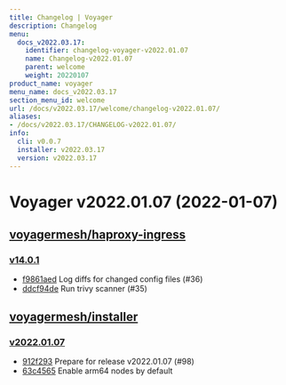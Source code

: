 ```yaml
---
title: Changelog | Voyager
description: Changelog
menu:
  docs_v2022.03.17:
    identifier: changelog-voyager-v2022.01.07
    name: Changelog-v2022.01.07
    parent: welcome
    weight: 20220107
product_name: voyager
menu_name: docs_v2022.03.17
section_menu_id: welcome
url: /docs/v2022.03.17/welcome/changelog-v2022.01.07/
aliases:
- /docs/v2022.03.17/CHANGELOG-v2022.01.07/
info:
  cli: v0.0.7
  installer: v2022.03.17
  version: v2022.03.17
---
```


# Voyager v2022.01.07 (2022-01-07)


## [voyagermesh/haproxy-ingress](https://github.com/voyagermesh/haproxy-ingress)

### [v14.0.1](https://github.com/voyagermesh/haproxy-ingress/releases/tag/v14.0.1)

- [f9861aed](https://github.com/voyagermesh/haproxy-ingress/commit/f9861aed) Log diffs for changed config files (#36)
- [ddcf94de](https://github.com/voyagermesh/haproxy-ingress/commit/ddcf94de) Run trivy scanner (#35)



## [voyagermesh/installer](https://github.com/voyagermesh/installer)

### [v2022.01.07](https://github.com/voyagermesh/installer/releases/tag/v2022.01.07)

- [912f293](https://github.com/voyagermesh/installer/commit/912f293) Prepare for release v2022.01.07 (#98)
- [63c4565](https://github.com/voyagermesh/installer/commit/63c4565) Enable arm64 nodes by default




